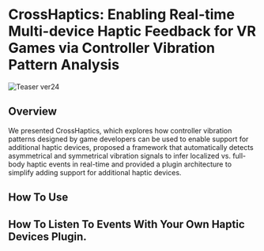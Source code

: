 # CrossHaptics: Enabling Real-time Multi-device Haptic Feedback for VR Games via Controller Vibration Pattern Analysis
![Teaser ver24](https://github.com/goolu0623/CrossHaptics/assets/69243118/f1b1d81d-d925-4439-b277-cbf6dfd47f1d)

## Overview
We presented CrossHaptics, which explores how controller vibration patterns designed by game developers can be used to enable support for additional haptic devices, proposed a framework that automatically detects asymmetrical and symmetrical vibration signals to infer localized vs. full-body haptic events in real-time and provided a plugin architecture to simplify adding support for additional haptic devices.


## How To Use

## How To Listen To Events With Your Own Haptic Devices Plugin.

